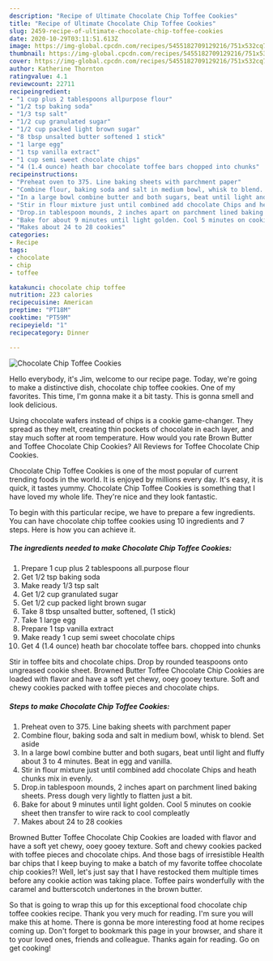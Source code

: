 ```yaml
---
description: "Recipe of Ultimate Chocolate Chip Toffee Cookies"
title: "Recipe of Ultimate Chocolate Chip Toffee Cookies"
slug: 2459-recipe-of-ultimate-chocolate-chip-toffee-cookies
date: 2020-10-29T03:11:51.613Z
image: https://img-global.cpcdn.com/recipes/5455182709129216/751x532cq70/chocolate-chip-toffee-cookies-recipe-main-photo.jpg
thumbnail: https://img-global.cpcdn.com/recipes/5455182709129216/751x532cq70/chocolate-chip-toffee-cookies-recipe-main-photo.jpg
cover: https://img-global.cpcdn.com/recipes/5455182709129216/751x532cq70/chocolate-chip-toffee-cookies-recipe-main-photo.jpg
author: Katherine Thornton
ratingvalue: 4.1
reviewcount: 22711
recipeingredient:
- "1 cup plus 2 tablespoons allpurpose flour"
- "1/2 tsp baking soda"
- "1/3 tsp salt"
- "1/2 cup granulated sugar"
- "1/2 cup packed light brown sugar"
- "8 tbsp unsalted butter softened 1 stick"
- "1 large egg"
- "1 tsp vanilla extract"
- "1 cup semi sweet chocolate chips"
- "4 (1.4 ounce) heath bar chocolate toffee bars chopped into chunks"
recipeinstructions:
- "Preheat oven to 375. Line baking sheets with parchment paper"
- "Combine flour, baking soda and salt in medium bowl, whisk to blend. Set aside"
- "In a large bowl combine butter and both sugars, beat until light and fluffy about 3 to 4 minutes. Beat in egg and vanilla."
- "Stir in flour mixture just until combined add chocolate Chips and heath chunks mix in evenly."
- "Drop.in tablespoon mounds, 2 inches apart on parchment lined baking sheets. Press dough very lightly to flatten just a bit."
- "Bake for about 9 minutes until light golden. Cool 5 minutes on cookie sheet then transfer to wire rack to cool compleatly"
- "Makes about 24 to 28 cookies"
categories:
- Recipe
tags:
- chocolate
- chip
- toffee

katakunci: chocolate chip toffee 
nutrition: 223 calories
recipecuisine: American
preptime: "PT18M"
cooktime: "PT59M"
recipeyield: "1"
recipecategory: Dinner

---
```



![Chocolate Chip Toffee Cookies](https://img-global.cpcdn.com/recipes/5455182709129216/751x532cq70/chocolate-chip-toffee-cookies-recipe-main-photo.jpg)

Hello everybody, it's Jim, welcome to our recipe page. Today, we're going to make a distinctive dish, chocolate chip toffee cookies. One of my favorites. This time, I'm gonna make it a bit tasty. This is gonna smell and look delicious.

Using chocolate wafers instead of chips is a cookie game-changer. They spread as they melt, creating thin pockets of chocolate in each layer, and stay much softer at room temperature. How would you rate Brown Butter and Toffee Chocolate Chip Cookies? All Reviews for Toffee Chocolate Chip Cookies.

Chocolate Chip Toffee Cookies is one of the most popular of current trending foods in the world. It is enjoyed by millions every day. It's easy, it is quick, it tastes yummy. Chocolate Chip Toffee Cookies is something that I have loved my whole life. They're nice and they look fantastic.


To begin with this particular recipe, we have to prepare a few ingredients. You can have chocolate chip toffee cookies using 10 ingredients and 7 steps. Here is how you can achieve it.

<!--inarticleads1-->

##### The ingredients needed to make Chocolate Chip Toffee Cookies:

1. Prepare 1 cup plus 2 tablespoons all.purpose flour
1. Get 1/2 tsp baking soda
1. Make ready 1/3 tsp salt
1. Get 1/2 cup granulated sugar
1. Get 1/2 cup packed light brown sugar
1. Take 8 tbsp unsalted butter, softened, (1 stick)
1. Take 1 large egg
1. Prepare 1 tsp vanilla extract
1. Make ready 1 cup semi sweet chocolate chips
1. Get 4 (1.4 ounce) heath bar chocolate toffee bars. chopped into chunks


Stir in toffee bits and chocolate chips. Drop by rounded teaspoons onto ungreased cookie sheet. Browned Butter Toffee Chocolate Chip Cookies are loaded with flavor and have a soft yet chewy, ooey gooey texture. Soft and chewy cookies packed with toffee pieces and chocolate chips. 

<!--inarticleads2-->

##### Steps to make Chocolate Chip Toffee Cookies:

1. Preheat oven to 375. Line baking sheets with parchment paper
1. Combine flour, baking soda and salt in medium bowl, whisk to blend. Set aside
1. In a large bowl combine butter and both sugars, beat until light and fluffy about 3 to 4 minutes. Beat in egg and vanilla.
1. Stir in flour mixture just until combined add chocolate Chips and heath chunks mix in evenly.
1. Drop.in tablespoon mounds, 2 inches apart on parchment lined baking sheets. Press dough very lightly to flatten just a bit.
1. Bake for about 9 minutes until light golden. Cool 5 minutes on cookie sheet then transfer to wire rack to cool compleatly
1. Makes about 24 to 28 cookies


Browned Butter Toffee Chocolate Chip Cookies are loaded with flavor and have a soft yet chewy, ooey gooey texture. Soft and chewy cookies packed with toffee pieces and chocolate chips. And those bags of irresistible Health bar chips that I keep buying to make a batch of my favorite toffee chocolate chip cookies?! Well, let&#39;s just say that I have restocked them multiple times before any cookie action was taking place. Toffee pairs wonderfully with the caramel and butterscotch undertones in the brown butter. 

So that is going to wrap this up for this exceptional food chocolate chip toffee cookies recipe. Thank you very much for reading. I'm sure you will make this at home. There is gonna be more interesting food at home recipes coming up. Don't forget to bookmark this page in your browser, and share it to your loved ones, friends and colleague. Thanks again for reading. Go on get cooking!
